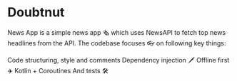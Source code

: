 # Doubtnut
News App is a simple news app 🗞️ which uses NewsAPI to fetch top news headlines from the API. 
The codebase focuses 👓 on following key things:

Code structuring, style and comments
Dependency injection 🗡
Offline first ✈️
Kotlin + Coroutines
And tests 🛠
